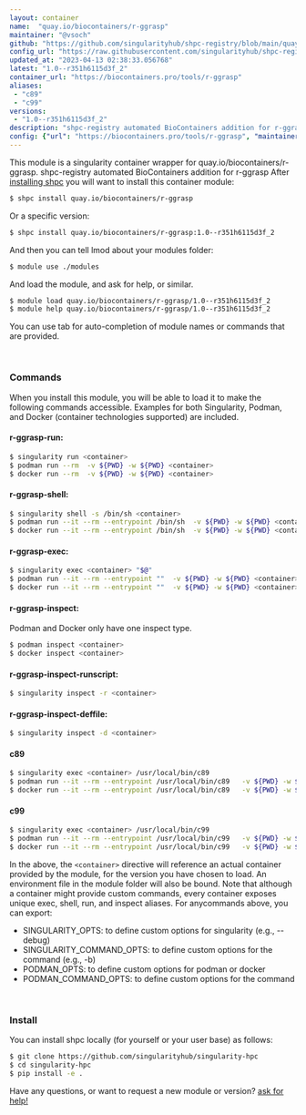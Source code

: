 ```yaml
---
layout: container
name:  "quay.io/biocontainers/r-ggrasp"
maintainer: "@vsoch"
github: "https://github.com/singularityhub/shpc-registry/blob/main/quay.io/biocontainers/r-ggrasp/container.yaml"
config_url: "https://raw.githubusercontent.com/singularityhub/shpc-registry/main/quay.io/biocontainers/r-ggrasp/container.yaml"
updated_at: "2023-04-13 02:38:33.056768"
latest: "1.0--r351h6115d3f_2"
container_url: "https://biocontainers.pro/tools/r-ggrasp"
aliases:
 - "c89"
 - "c99"
versions:
 - "1.0--r351h6115d3f_2"
description: "shpc-registry automated BioContainers addition for r-ggrasp"
config: {"url": "https://biocontainers.pro/tools/r-ggrasp", "maintainer": "@vsoch", "description": "shpc-registry automated BioContainers addition for r-ggrasp", "latest": {"1.0--r351h6115d3f_2": "sha256:c57e3c13363f255fa16d067436aa655b85cb2fa0a74376b9900c0ca4eb175210"}, "tags": {"1.0--r351h6115d3f_2": "sha256:c57e3c13363f255fa16d067436aa655b85cb2fa0a74376b9900c0ca4eb175210"}, "docker": "quay.io/biocontainers/r-ggrasp", "aliases": {"c89": "/usr/local/bin/c89", "c99": "/usr/local/bin/c99"}}
---
```


This module is a singularity container wrapper for quay.io/biocontainers/r-ggrasp.
shpc-registry automated BioContainers addition for r-ggrasp
After [installing shpc](#install) you will want to install this container module:


```bash
$ shpc install quay.io/biocontainers/r-ggrasp
```

Or a specific version:

```bash
$ shpc install quay.io/biocontainers/r-ggrasp:1.0--r351h6115d3f_2
```

And then you can tell lmod about your modules folder:

```bash
$ module use ./modules
```

And load the module, and ask for help, or similar.

```bash
$ module load quay.io/biocontainers/r-ggrasp/1.0--r351h6115d3f_2
$ module help quay.io/biocontainers/r-ggrasp/1.0--r351h6115d3f_2
```

You can use tab for auto-completion of module names or commands that are provided.

<br>

### Commands

When you install this module, you will be able to load it to make the following commands accessible.
Examples for both Singularity, Podman, and Docker (container technologies supported) are included.

#### r-ggrasp-run:

```bash
$ singularity run <container>
$ podman run --rm  -v ${PWD} -w ${PWD} <container>
$ docker run --rm  -v ${PWD} -w ${PWD} <container>
```

#### r-ggrasp-shell:

```bash
$ singularity shell -s /bin/sh <container>
$ podman run --it --rm --entrypoint /bin/sh  -v ${PWD} -w ${PWD} <container>
$ docker run --it --rm --entrypoint /bin/sh  -v ${PWD} -w ${PWD} <container>
```

#### r-ggrasp-exec:

```bash
$ singularity exec <container> "$@"
$ podman run --it --rm --entrypoint ""  -v ${PWD} -w ${PWD} <container> "$@"
$ docker run --it --rm --entrypoint ""  -v ${PWD} -w ${PWD} <container> "$@"
```

#### r-ggrasp-inspect:

Podman and Docker only have one inspect type.

```bash
$ podman inspect <container>
$ docker inspect <container>
```

#### r-ggrasp-inspect-runscript:

```bash
$ singularity inspect -r <container>
```

#### r-ggrasp-inspect-deffile:

```bash
$ singularity inspect -d <container>
```


#### c89

```bash
$ singularity exec <container> /usr/local/bin/c89
$ podman run --it --rm --entrypoint /usr/local/bin/c89   -v ${PWD} -w ${PWD} <container> -c " $@"
$ docker run --it --rm --entrypoint /usr/local/bin/c89   -v ${PWD} -w ${PWD} <container> -c " $@"
```


#### c99

```bash
$ singularity exec <container> /usr/local/bin/c99
$ podman run --it --rm --entrypoint /usr/local/bin/c99   -v ${PWD} -w ${PWD} <container> -c " $@"
$ docker run --it --rm --entrypoint /usr/local/bin/c99   -v ${PWD} -w ${PWD} <container> -c " $@"
```



In the above, the `<container>` directive will reference an actual container provided
by the module, for the version you have chosen to load. An environment file in the
module folder will also be bound. Note that although a container
might provide custom commands, every container exposes unique exec, shell, run, and
inspect aliases. For anycommands above, you can export:

 - SINGULARITY_OPTS: to define custom options for singularity (e.g., --debug)
 - SINGULARITY_COMMAND_OPTS: to define custom options for the command (e.g., -b)
 - PODMAN_OPTS: to define custom options for podman or docker
 - PODMAN_COMMAND_OPTS: to define custom options for the command

<br>

### Install

You can install shpc locally (for yourself or your user base) as follows:

```bash
$ git clone https://github.com/singularityhub/singularity-hpc
$ cd singularity-hpc
$ pip install -e .
```

Have any questions, or want to request a new module or version? [ask for help!](https://github.com/singularityhub/singularity-hpc/issues)